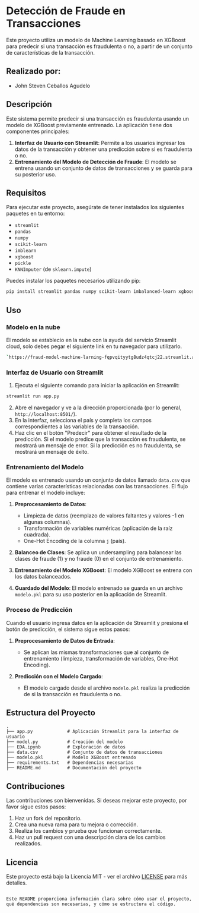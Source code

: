 # Detección de Fraude en Transacciones

Este proyecto utiliza un modelo de Machine Learning basado en XGBoost para predecir si una transacción es fraudulenta o no, a partir de un conjunto de características de la transacción.


## Realizado por:

- John Steven Ceballos Agudelo

## Descripción

Este sistema permite predecir si una transacción es fraudulenta usando un modelo de XGBoost previamente entrenado. La aplicación tiene dos componentes principales:

1. **Interfaz de Usuario con Streamlit**: Permite a los usuarios ingresar los datos de la transacción y obtener una predicción sobre si es fraudulenta o no.
2. **Entrenamiento del Modelo de Detección de Fraude**: El modelo se entrena usando un conjunto de datos de transacciones y se guarda para su posterior uso.

## Requisitos

Para ejecutar este proyecto, asegúrate de tener instalados los siguientes paquetes en tu entorno:

- `streamlit`
- `pandas`
- `numpy`
- `scikit-learn`
- `imblearn`
- `xgboost`
- `pickle`
- `KNNImputer` (de `sklearn.impute`)

Puedes instalar los paquetes necesarios utilizando pip:

```bash
pip install streamlit pandas numpy scikit-learn imbalanced-learn xgboost
```

## Uso

### Modelo en la nube
El modelo se establecio en la nube con la ayuda del servicio Streamlit cloud, solo debes pegar el siguiente link en tu navegador para utilizarlo.
```bash
`https://fraud-model-machine-larning-fqpvqityytg8udz4qtcj22.streamlit.app/`
```

### Interfaz de Usuario con Streamlit

1. Ejecuta el siguiente comando para iniciar la aplicación en Streamlit:

```bash
streamlit run app.py
```

2. Abre el navegador y ve a la dirección proporcionada (por lo general, `http://localhost:8501/`).
3. En la interfaz, selecciona el país y completa los campos correspondientes a las variables de la transacción.
4. Haz clic en el botón "Predecir" para obtener el resultado de la predicción. Si el modelo predice que la transacción es fraudulenta, se mostrará un mensaje de error. Si la predicción es no fraudulenta, se mostrará un mensaje de éxito.

### Entrenamiento del Modelo

El modelo es entrenado usando un conjunto de datos llamado `data.csv` que contiene varias características relacionadas con las transacciones. El flujo para entrenar el modelo incluye:

1. **Preprocesamiento de Datos**:
   - Limpieza de datos (reemplazo de valores faltantes y valores -1 en algunas columnas).
   - Transformación de variables numéricas (aplicación de la raíz cuadrada).
   - One-Hot Encoding de la columna `j` (país).
   
2. **Balanceo de Clases**: Se aplica un undersampling para balancear las clases de fraude (1) y no fraude (0) en el conjunto de entrenamiento.

3. **Entrenamiento del Modelo XGBoost**: El modelo XGBoost se entrena con los datos balanceados.

4. **Guardado del Modelo**: El modelo entrenado se guarda en un archivo `modelo.pkl` para su uso posterior en la aplicación de Streamlit.

### Proceso de Predicción

Cuando el usuario ingresa datos en la aplicación de Streamlit y presiona el botón de predicción, el sistema sigue estos pasos:

1. **Preprocesamiento de Datos de Entrada**:
   - Se aplican las mismas transformaciones que al conjunto de entrenamiento (limpieza, transformación de variables, One-Hot Encoding).
   
2. **Predicción con el Modelo Cargado**:
   - El modelo cargado desde el archivo `modelo.pkl` realiza la predicción de si la transacción es fraudulenta o no.

## Estructura del Proyecto

```plaintext
.
├── app.py             # Aplicación Streamlit para la interfaz de usuario
├── model.py           # Creación del modelo
├── EDA.ipynb          # Exploración de datos
├── data.csv           # Conjunto de datos de transacciones
├── modelo.pkl         # Modelo XGBoost entrenado
├── requirements.txt   # Dependencias necesarias
├── README.md          # Documentación del proyecto
```

## Contribuciones

Las contribuciones son bienvenidas. Si deseas mejorar este proyecto, por favor sigue estos pasos:

1. Haz un fork del repositorio.
2. Crea una nueva rama para tu mejora o corrección.
3. Realiza los cambios y prueba que funcionan correctamente.
4. Haz un pull request con una descripción clara de los cambios realizados.

## Licencia

Este proyecto está bajo la Licencia MIT - ver el archivo [LICENSE](LICENSE) para más detalles.
```

Este README proporciona información clara sobre cómo usar el proyecto, qué dependencias son necesarias, y cómo se estructura el código.